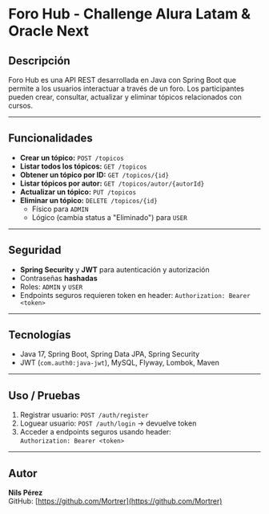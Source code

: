 # Foro Hub - Challenge Alura Latam & Oracle Next

## Descripción
Foro Hub es una API REST desarrollada en Java con Spring Boot que permite a los usuarios interactuar a través de un foro. Los participantes pueden crear, consultar, actualizar y eliminar tópicos relacionados con cursos.

---

## Funcionalidades
- **Crear un tópico:** `POST /topicos`
- **Listar todos los tópicos:** `GET /topicos`
- **Obtener un tópico por ID:** `GET /topicos/{id}`
- **Listar tópicos por autor:** `GET /topicos/autor/{autorId}`
- **Actualizar un tópico:** `PUT /topicos`
- **Eliminar un tópico:** `DELETE /topicos/{id}`  
  - Físico para `ADMIN`  
  - Lógico (cambia status a "Eliminado") para `USER`

---

## Seguridad
- **Spring Security** y **JWT** para autenticación y autorización
- Contraseñas **hashadas**
- Roles: `ADMIN` y `USER`
- Endpoints seguros requieren token en header: `Authorization: Bearer <token>`

---

## Tecnologías
- Java 17, Spring Boot, Spring Data JPA, Spring Security
- JWT (`com.auth0:java-jwt`), MySQL, Flyway, Lombok, Maven

---

## Uso / Pruebas
1. Registrar usuario: `POST /auth/register`  
2. Loguear usuario: `POST /auth/login` → devuelve token  
3. Acceder a endpoints seguros usando header:  
   `Authorization: Bearer <token>`

---

## Autor
**Nils Pérez**  
GitHub: [https://github.com/Mortrer](https://github.com/Mortrer)
